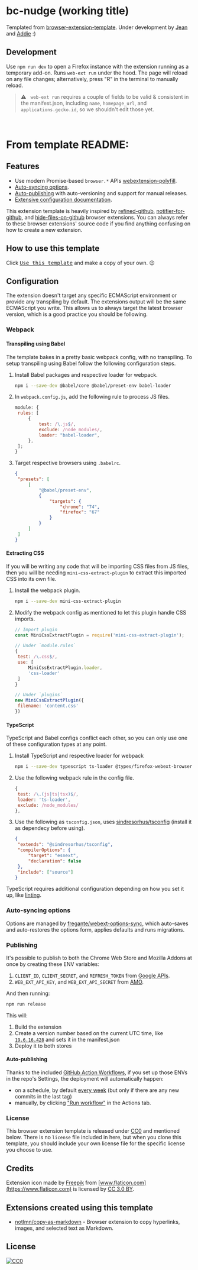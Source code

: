# bc-nudge (working title)

Templated from [browser-extension-template](https://github.com/notlmn/browser-extension-template). Under development by [Jean](https://github.com/jeancochrane) and [Addie](https://github.com/addiebarron) :)

## Development

Use `npm run dev` to open a Firefox instance with the extension running as a temporary add-on. Runs `web-ext run` under the hood. The page will reload on any file changes; alternatively, press "R" in the terminal to manually reload.

> ⚠️   `web-ext run` requires a couple of fields to be valid & consistent in the manifest.json, including `name`, `homepage_url`, and `applications.gecko.id`, so we shouldn't edit those yet.

<br>

# From template README:

[link-webext-polyfill]: https://github.com/mozilla/webextension-polyfill
[link-rgh]: https://github.com/sindresorhus/refined-github
[link-ngh]: https://github.com/sindresorhus/notifier-for-github
[link-hfog]: https://github.com/sindresorhus/hide-files-on-github
[link-tsconfig]: https://github.com/sindresorhus/tsconfig
[link-xo-ts]: https://github.com/xojs/eslint-config-xo-typescript
[link-options-sync]: https://github.com/fregante/webext-options-sync
[link-cws-keys]: https://github.com/DrewML/chrome-webstore-upload/blob/master/How%20to%20generate%20Google%20API%20keys.md
[link-amo-keys]: https://addons.mozilla.org/en-US/developers/addon/api/key

## Features

- Use modern Promise-based `browser.*` APIs [webextension-polyfill][link-webext-polyfill].
- [Auto-syncing options](#auto-syncing-options).
- [Auto-publishing](#publishing) with auto-versioning and support for manual releases.
- [Extensive configuration documentation](#configuration).

This extension template is heavily inspired by [refined-github][link-rgh], [notifier-for-github][link-ngh], and [hide-files-on-github][link-hfog] browser extensions. You can always refer to these browser extensions' source code if you find anything confusing on how to create a new extension.

## How to use this template

Click [<kbd>Use this template</kbd>](https://github.com/notlmn/browser-extension-template/generate) and make a copy of your own. 😉

## Configuration

The extension doesn't target any specific ECMAScript environment or provide any transpiling by default. The extensions output will be the same ECMAScript you write. This allows us to always target the latest browser version, which is a good practice you should be following.

### Webpack

#### Transpiling using Babel

The template bakes in a pretty basic webpack config, with no transpiling. To setup transpiling using Babel follow the following configuration steps.

1. Install Babel packages and respective loader for webpack.

   ```sh
   npm i --save-dev @babel/core @babel/preset-env babel-loader
   ```

1. In `webpack.config.js`, add the following rule to process JS files.

   ```js
   module: {
   	rules: [
   		{
   			test: /\.js$/,
   			exclude: /node_modules/,
   			loader: "babel-loader",
   		},
   	];
   }
   ```

1. Target respective browsers using `.babelrc`.

   ```json
   {
   	"presets": [
   		[
   			"@babel/preset-env",
   			{
   				"targets": {
   					"chrome": "74",
   					"firefox": "67"
   				}
   			}
   		]
   	]
   }
   ```

#### Extracting CSS

If you will be writing any code that will be importing CSS files from JS files, then you will be needing `mini-css-extract-plugin` to extract this imported CSS into its own file.

1. Install the webpack plugin.

   ```sh
   npm i --save-dev mini-css-extract-plugin
   ```

1. Modify the webpack config as mentioned to let this plugin handle CSS imports.

   ```js
   // Import plugin
   const MiniCssExtractPlugin = require('mini-css-extract-plugin');

   // Under `module.rules`
   {
   	test: /\.css$/,
   	use: [
   		MiniCssExtractPlugin.loader,
   		'css-loader'
   	]
   }

   // Under `plugins`
   new MiniCssExtractPlugin({
   	filename: 'content.css'
   })
   ```

#### TypeScript

TypeScript and Babel configs conflict each other, so you can only use one of these configuration types at any point.

1. Install TypeScript and respective loader for webpack

   ```sh
   npm i --save-dev typescript ts-loader @types/firefox-webext-browser
   ```

1. Use the following webpack rule in the config file.

   ```js
   {
   	test: /\.(js|ts|tsx)$/,
   	loader: 'ts-loader',
   	exclude: /node_modules/
   },
   ```

1. Use the following as `tsconfig.json`, uses [sindresorhus/tsconfig][link-tsconfig] (install it as dependecy before using).

   ```json
   {
   	"extends": "@sindresorhus/tsconfig",
   	"compilerOptions": {
   		"target": "esnext",
   		"declaration": false
   	},
   	"include": ["source"]
   }
   ```

TypeScript requires additional configuration depending on how you set it up, like [linting][link-xo-ts].

### Auto-syncing options

Options are managed by [fregante/webext-options-sync][link-options-sync], which auto-saves and auto-restores the options form, applies defaults and runs migrations.

### Publishing

It's possible to publish to both the Chrome Web Store and Mozilla Addons at once by creating these ENV variables:

1. `CLIENT_ID`, `CLIENT_SECRET`, and `REFRESH_TOKEN` from [Google APIs][link-cws-keys].
1. `WEB_EXT_API_KEY`, and `WEB_EXT_API_SECRET` from [AMO][link-amo-keys].

And then running:

```sh
npm run release
```

This will:

1. Build the extension
1. Create a version number based on the current UTC time, like [`19.6.16.428`](https://github.com/fregante/daily-version) and sets it in the manifest.json
1. Deploy it to both stores

#### Auto-publishing

Thanks to the included [GitHub Action Workflows](.github/workflows), if you set up those ENVs in the repo's Settings, the deployment will automatically happen:

- on a schedule, by default [every week](.github/workflows/deploy-automatic.yml) (but only if there are any new commits in the last tag)
- manually, by clicking ["Run workflow"](https://github.blog/changelog/2020-07-06-github-actions-manual-triggers-with-workflow_dispatch/) in the Actions tab.

### License

This browser extension template is released under [CC0](#license) and mentioned below. There is no `license` file included in here, but when you clone this template, you should include your own license file for the specific license you choose to use.

## Credits

Extension icon made by [Freepik](https://www.freepik.com) from [www.flaticon.com](https://www.flaticon.com) is licensed by [CC 3.0 BY](http://creativecommons.org/licenses/by/3.0).

## Extensions created using this template

- [notlmn/copy-as-markdown](https://github.com/notlmn/copy-as-markdown) - Browser extension to copy hyperlinks, images, and selected text as Markdown.

## License

[![CC0](https://mirrors.creativecommons.org/presskit/buttons/88x31/svg/cc-zero.svg)](https://creativecommons.org/publicdomain/zero/1.0/)
